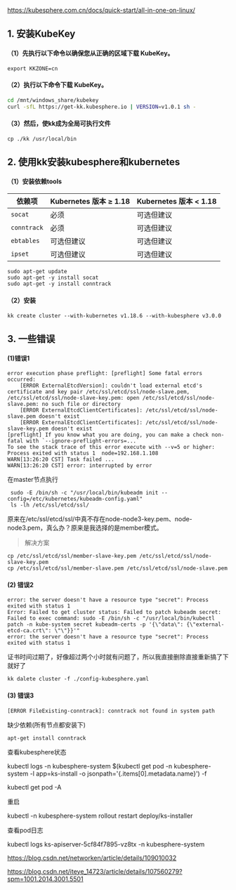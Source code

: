 https://kubesphere.com.cn/docs/quick-start/all-in-one-on-linux/

## 1. 安装KubeKey

#### （1）先执行以下命令以确保您从正确的区域下载 KubeKey。

```
export KKZONE=cn
```

#### （2）执行以下命令下载 KubeKey。

```bash
cd /mnt/windows_share/kubekey
curl -sfL https://get-kk.kubesphere.io | VERSION=v1.0.1 sh -
```

#### （3）然后，使kk成为全局可执行文件

```
cp ./kk /usr/local/bin 
```

## 2. 使用kk安装kubesphere和kubernetes

#### （1）安装依赖tools

| 依赖项      | Kubernetes 版本 ≥ 1.18 | Kubernetes 版本 < 1.18 |
| ----------- | ---------------------- | ---------------------- |
| `socat`     | 必须                   | 可选但建议             |
| `conntrack` | 必须                   | 可选但建议             |
| `ebtables`  | 可选但建议             | 可选但建议             |
| `ipset`     | 可选但建议             | 可选但建议             |

```
sudo apt-get update
sudo apt-get -y install socat
sudo apt-get -y install conntrack
```

#### （2）安装

```
kk create cluster --with-kubernetes v1.18.6 --with-kubesphere v3.0.0
```

## 3. 一些错误


#### (1)错误1

```
error execution phase preflight: [preflight] Some fatal errors occurred:
	[ERROR ExternalEtcdVersion]: couldn't load external etcd's certificate and key pair /etc/ssl/etcd/ssl/node-slave.pem, /etc/ssl/etcd/ssl/node-slave-key.pem: open /etc/ssl/etcd/ssl/node-slave.pem: no such file or directory
	[ERROR ExternalEtcdClientCertificates]: /etc/ssl/etcd/ssl/node-slave.pem doesn't exist
	[ERROR ExternalEtcdClientCertificates]: /etc/ssl/etcd/ssl/node-slave-key.pem doesn't exist
[preflight] If you know what you are doing, you can make a check non-fatal with `--ignore-preflight-errors=...`
To see the stack trace of this error execute with --v=5 or higher: Process exited with status 1  node=192.168.1.108
WARN[13:26:20 CST] Task failed ...                              
WARN[13:26:20 CST] error: interrupted by error
```

在master节点执行
```
 sudo -E /bin/sh -c "/usr/local/bin/kubeadm init --config=/etc/kubernetes/kubeadm-config.yaml"
 ls -lh /etc/ssl/etcd/ssl/
 ```
 
 原来在/etc/ssl/etcd/ssl/中真不存在node-node3-key.pem、node-node3.pem，真么办？原来是我选择的是member模式。

> 解决方案

```
cp /etc/ssl/etcd/ssl/member-slave-key.pem /etc/ssl/etcd/ssl/node-slave-key.pem
cp /etc/ssl/etcd/ssl/member-slave.pem /etc/ssl/etcd/ssl/node-slave.pem
```


#### (2) 错误2

```
error: the server doesn't have a resource type "secret": Process exited with status 1 
Error: Failed to get cluster status: Failed to patch kubeadm secret: Failed to exec command: sudo -E /bin/sh -c "/usr/local/bin/kubectl patch -n kube-system secret kubeadm-certs -p '{\"data\": {\"external-etcd-ca.crt\": \"\"}}'" 
error: the server doesn't have a resource type "secret": Process exited with status 1
```

证书时间过期了，好像超过两个小时就有问题了，所以我直接删除直接重新搞了下就好了

```
kk dalete cluster -f ./config-kubesphere.yaml
```

#### (3) 错误3
```
[ERROR FileExisting-conntrack]: conntrack not found in system path
```

缺少依赖(所有节点都安装下)
```
apt-get install conntrack
```

查看kubesphere状态

kubectl logs -n kubesphere-system $(kubectl get pod -n kubesphere-system -l app=ks-install -o jsonpath='{.items[0].metadata.name}') -f

kubectl get pod -A

重启

kubectl -n kubesphere-system rollout restart deploy/ks-installer

查看pod日志

kubectl logs ks-apiserver-5cf84f7895-vz8tx -n kubesphere-system

https://blog.csdn.net/networken/article/details/109010032

https://blog.csdn.net/iteye_14723/article/details/107560279?spm=1001.2014.3001.5501